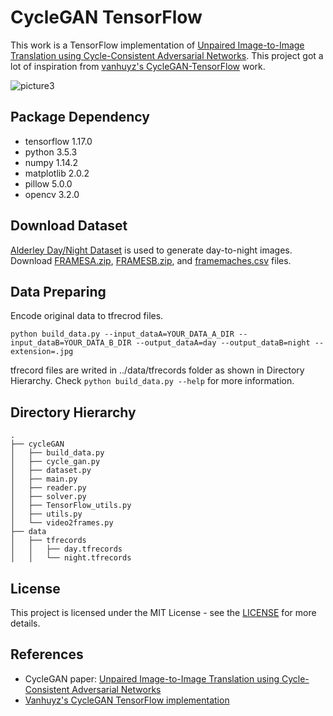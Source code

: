 # CycleGAN TensorFlow
This work is a TensorFlow implementation of [Unpaired Image-to-Image Translation using Cycle-Consistent Adversarial Networks](http://openaccess.thecvf.com/content_ICCV_2017/papers/Zhu_Unpaired_Image-To-Image_Translation_ICCV_2017_paper.pdf). This project got a lot of inspiration from [vanhuyz's CycleGAN-TensorFlow](https://github.com/vanhuyz/CycleGAN-TensorFlow) work. 

![picture3](https://user-images.githubusercontent.com/37034031/39303992-1b99404e-4993-11e8-8bd5-8ae4dc557847.png)

## Package Dependency
- tensorflow 1.17.0
- python 3.5.3
- numpy 1.14.2
- matplotlib 2.0.2
- pillow 5.0.0
- opencv 3.2.0

## Download Dataset
[Alderley Day/Night Dataset](https://wiki.qut.edu.au/pages/viewpage.action?pageId=181178395) is used to generate day-to-night images. Download [FRAMESA.zip](https://mega.nz/#!h1swyAwC!pWUxMnmMop8XmhaZIGjXMekVXMpi64IfI2GMADR0ako), [FRAMESB.zip](https://mega.nz/#!N9tRFLzJ!VUwj9nqpJK_L5zt-lAq3rmyP7du4RH4f1u1JIPgKA90), and [framemaches.csv](https://mega.nz/#!p1tRRYJD!rzYy1ufS_OIC4h1tJKBVEoD5P0WwcSFiTGK-q3hRPX0) files.

## Data Preparing
Encode original data to tfrecrod files.  
```
python build_data.py --input_dataA=YOUR_DATA_A_DIR --input_dataB=YOUR_DATA_B_DIR --output_dataA=day --output_dataB=night --extension=.jpg
```  
tfrecord files are writed in ../data/tfrecords folder as shown in Directory Hierarchy.
Check ```python build_data.py --help``` for more information.  

## Directory Hierarchy
``` 
.
├── cycleGAN
│   ├── build_data.py
│   ├── cycle_gan.py
│   ├── dataset.py
│   ├── main.py
│   ├── reader.py
│   ├── solver.py
│   ├── TensorFlow_utils.py
│   ├── utils.py
│   └── video2frames.py
├── data
│   ├── tfrecords
│   │   ├── day.tfrecords
│   │   └── night.tfrecords
```  

## License
This project is licensed under the MIT License - see the [LICENSE](https://github.com/vanhuyz/CycleGAN-TensorFlow/blob/master/LICENSE) for more details.

## References
- CycleGAN paper: [Unpaired Image-to-Image Translation using Cycle-Consistent Adversarial Networks](https://arxiv.org/abs/1703.10593)  
- [Vanhuyz's CycleGAN TensorFlow implementation](https://github.com/vanhuyz/CycleGAN-TensorFlow)
